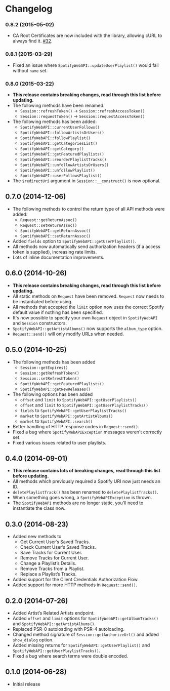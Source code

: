 # Changelog
### 0.8.2 (2015-05-02)
* CA Root Certificates are now included with the library, allowing cURL to always find it. [#32](https://github.com/jwilsson/spotify-web-api-php/issues/32).

### 0.8.1 (2015-03-29)
* Fixed an issue where `SpotifyWebAPI::updateUserPlaylist()` would fail without `name` set.

### 0.8.0 (2015-03-22)
* **This release contains breaking changes, read through this list before updating.**
* The following methods have been renamed:
    * `Session::refreshToken()` -> `Session::refreshAccessToken()`
    * `Session::requestToken()` -> `Session::requestAccessToken()`
* The following methods has been added:
    * `SpotifyWebAPI::currentUserFollows()`
    * `SpotifyWebAPI::followArtistsOrUsers()`
    * `SpotifyWebAPI::followPlaylist()`
    * `SpotifyWebAPI::getCategoriesList()`
    * `SpotifyWebAPI::getCategory()`
    * `SpotifyWebAPI::getFeaturedPlaylists()`
    * `SpotifyWebAPI::reorderPlaylistTracks()`
    * `SpotifyWebAPI::unfollowArtistsOrUsers()`
    * `SpotifyWebAPI::unfollowPlaylist()`
    * `SpotifyWebAPI::userFollowsPlaylist()`
* The `$redirectUri` argument in `Session::__construct()` is now optional.

## 0.7.0 (2014-12-06)
* The following methods to control the return type of all API methods were added:
    * `Request::getReturnAssoc()`
    * `Request::setReturnAssoc()`
    * `SpotifyWebAPI::getReturnAssoc()`
    * `SpotifyWebAPI::setReturnAssoc()`
* Added `fields` option to `SpotifyWebAPI::getUserPlaylist()`.
* All methods now automatically send authorization headers (if a access token is supplied), increasing rate limits.
* Lots of inline documentation improvements.

## 0.6.0 (2014-10-26)
* **This release contains breaking changes, read through this list before updating.**
* All static methods on `Request` have been removed. `Request` now needs to be instantiated before using.
* All methods that accepted the `limit` option now uses the correct Spotify default value if nothing has been specified.
* It's now possible to specify your own `Request` object in `SpotifyWebAPI` and `Session` constructors.
* `SpotifyWebAPI::getArtistAlbums()` now supports the `album_type` option.
* `Request::send()` will only modify URLs when needed.

## 0.5.0 (2014-10-25)
* The following methods has been added
    * `Session::getExpires()`
    * `Session::getRefreshToken()`
    * `Session::setRefreshToken()`
    * `SpotifyWebAPI::getFeaturedPlaylists()`
    * `SpotifyWebAPI::getNewReleases()`
* The following options has been added
    * `offset` and `limit` to `SpotifyWebAPI::getUserPlaylists()`
    * `offset` and `limit` to `SpotifyWebAPI::getUserPlaylistTracks()`
    * `fields` to `SpotifyWebAPI::getUserPlaylistTracks()`
    * `market` to `SpotifyWebAPI::getArtistAlbums()`
    * `market` to `SpotifyWebAPI::search()`
* Better handling of HTTP response codes in `Request::send()`.
* Fixed a bug where `SpotifyWebAPIException` messages weren't correctly set.
* Fixed various issues related to user playlists.

## 0.4.0 (2014-09-01)
* **This release contains lots of breaking changes, read through this list before updating.**
* All methods which previously required a Spotify URI now just needs an ID.
* `deletePlaylistTrack()` has been renamed to `deletePlaylistTracks()`.
* When something goes wrong, a `SpotifyWebAPIException` is thrown.
* The `SpotifyWebAPI` methods are no longer static, you'll need to instantiate the class now.

## 0.3.0 (2014-08-23)
* Added new methods to
    * Get Current User’s Saved Tracks.
    * Check Current User’s Saved Tracks.
    * Save Tracks for Current User.
    * Remove Tracks for Current User.
    * Change a Playlist’s Details.
    * Remove Tracks from a Playlist.
    * Replace a Playlist’s Tracks.
* Added support for the Client Credentials Authorization Flow.
* Added support for more HTTP methods in `Request::send()`.

## 0.2.0 (2014-07-26)
* Added Artist’s Related Artists endpoint.
* Added `offset` and `limit` options for `SpotifyWebAPI::getAlbumTracks()` and `SpotifyWebAPI::getArtistAlbums()`.
* Replaced PSR-0 autoloading with PSR-4 autoloading.
* Changed method signature of `Session::getAuthorizeUrl()` and added `show_dialog` option.
* Added missing returns for `SpotifyWebAPI::getUserPlaylist()` and `SpotifyWebAPI::getUserPlaylistTracks()`.
* Fixed a bug where search terms were double encoded.

## 0.1.0 (2014-06-28)
* Initial release
